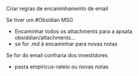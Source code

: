 Criar regras de encaminhamento de email

Se tiver um #Obsidian MSG

-   Encaminhar todos os attachments para a apsata obsiddian/attachments...
-   se for .md à encaminhar para novas notas

Se for do email confraria dos investidores

-   pasta empiricus-rateio ou novas notas
